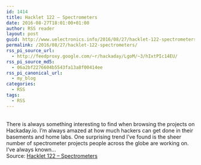 ```yaml
---
id: 1414
title: Hacklet 122 – Spectrometers
date: 2016-08-27T18:01:00+01:00
author: RSS reader
layout: post
guid: http://www.uelectronics.info/2016/08/27/hacklet-122-spectrometers/
permalink: /2016/08/27/hacklet-122-spectrometers/
rss_pi_source_url:
  - http://feedproxy.google.com/~r/hackaday/LgoM/~3/hIxtPIc14EU/
rss_pi_source_md5:
  - 06a2bf2276604b5543fa13a8f00414ee
rss_pi_canonical_url:
  - my_blog
categories:
  - RSS
tags:
  - RSS
---
```

&#013;  
There is always something interesting to find when browsing the projects on Hackaday.io. I’m always amazed at how much hackers can get done in their basements and home labs. One surprising trend I’ve found is the sheer number of spectrometer projects people across the globe are working on. I’ve always known…&#013;  
Source: <a href="http://feedproxy.google.com/~r/hackaday/LgoM/~3/hIxtPIc14EU/" target="_blank">Hacklet 122 – Spectrometers</a>